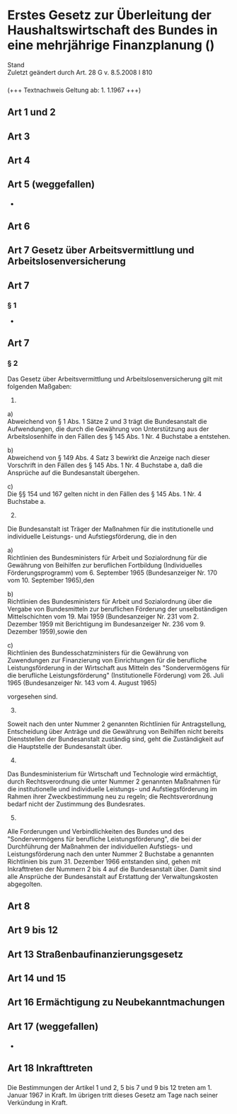 Erstes Gesetz zur Überleitung der Haushaltswirtschaft des Bundes in eine mehrjährige Finanzplanung ()
=====================================================================================================

Stand  
Zuletzt geändert durch Art. 28 G v. 8.5.2008 I 810

### 

(+++ Textnachweis Geltung ab: 1. 1.1967 +++)

Art 1 und 2
-----------

### 

Art 3
-----

### 

Art 4
-----

### 

Art 5 (weggefallen)
-------------------

### 

-

Art 6
-----

### 

Art 7 Gesetz über Arbeitsvermittlung und Arbeitslosenversicherung
-----------------------------------------------------------------

### 

Art 7
-----

### § 1

-

Art 7
-----

### § 2

Das Gesetz über Arbeitsvermittlung und Arbeitslosenversicherung gilt mit folgenden Maßgaben:

1.  
a)  
Abweichend von § 1 Abs. 1 Sätze 2 und 3 trägt die Bundesanstalt die Aufwendungen, die durch die Gewährung von Unterstützung aus der Arbeitslosenhilfe in den Fällen des § 145 Abs. 1 Nr. 4 Buchstabe a entstehen.

b)  
Abweichend von § 149 Abs. 4 Satz 3 bewirkt die Anzeige nach dieser Vorschrift in den Fällen des § 145 Abs. 1 Nr. 4 Buchstabe a, daß die Ansprüche auf die Bundesanstalt übergehen.

c)  
Die §§ 154 und 167 gelten nicht in den Fällen des § 145 Abs. 1 Nr. 4 Buchstabe a.

2.  
Die Bundesanstalt ist Träger der Maßnahmen für die institutionelle und individuelle Leistungs- und Aufstiegsförderung, die in den

a)  
Richtlinien des Bundesministers für Arbeit und Sozialordnung für die Gewährung von Beihilfen zur beruflichen Fortbildung (Individuelles Förderungsprogramm) vom 6. September 1965 (Bundesanzeiger Nr. 170 vom 10. September 1965),den

b)  
Richtlinien des Bundesministers für Arbeit und Sozialordnung über die Vergabe von Bundesmitteln zur beruflichen Förderung der unselbständigen Mittelschichten vom 19. Mai 1959 (Bundesanzeiger Nr. 231 vom 2. Dezember 1959 mit Berichtigung im Bundesanzeiger Nr. 236 vom 9. Dezember 1959),sowie den

c)  
Richtlinien des Bundesschatzministers für die Gewährung von Zuwendungen zur Finanzierung von Einrichtungen für die berufliche Leistungsförderung in der Wirtschaft aus Mitteln des "Sondervermögens für die berufliche Leistungsförderung" (Institutionelle Förderung) vom 26. Juli 1965 (Bundesanzeiger Nr. 143 vom 4. August 1965)

vorgesehen sind.

3.  
Soweit nach den unter Nummer 2 genannten Richtlinien für Antragstellung, Entscheidung über Anträge und die Gewährung von Beihilfen nicht bereits Dienststellen der Bundesanstalt zuständig sind, geht die Zuständigkeit auf die Hauptstelle der Bundesanstalt über.

4.  
Das Bundesministerium für Wirtschaft und Technologie wird ermächtigt, durch Rechtsverordnung die unter Nummer 2 genannten Maßnahmen für die institutionelle und individuelle Leistungs- und Aufstiegsförderung im Rahmen ihrer Zweckbestimmung neu zu regeln; die Rechtsverordnung bedarf nicht der Zustimmung des Bundesrates.

5.  
Alle Forderungen und Verbindlichkeiten des Bundes und des "Sondervermögens für berufliche Leistungsförderung", die bei der Durchführung der Maßnahmen der individuellen Aufstiegs- und Leistungsförderung nach den unter Nummer 2 Buchstabe a genannten Richtlinien bis zum 31. Dezember 1966 entstanden sind, gehen mit Inkrafttreten der Nummern 2 bis 4 auf die Bundesanstalt über. Damit sind alle Ansprüche der Bundesanstalt auf Erstattung der Verwaltungskosten abgegolten.

Art 8
-----

### 

Art 9 bis 12
------------

### 

Art 13 Straßenbaufinanzierungsgesetz
------------------------------------

### 

Art 14 und 15
-------------

### 

Art 16 Ermächtigung zu Neubekanntmachungen
------------------------------------------

### 

Art 17 (weggefallen)
--------------------

### 

-

Art 18 Inkrafttreten
--------------------

### 

Die Bestimmungen der Artikel 1 und 2, 5 bis 7 und 9 bis 12 treten am 1. Januar 1967 in Kraft. Im übrigen tritt dieses Gesetz am Tage nach seiner Verkündung in Kraft.
